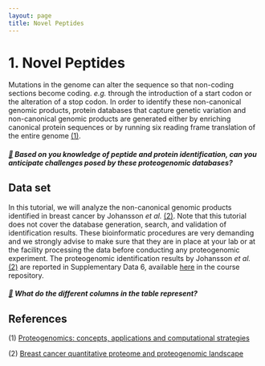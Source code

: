```yaml
---
layout: page
title: Novel Peptides
---
```


# 1. Novel Peptides

Mutations in the genome can alter the sequence so that non-coding sections become coding. _e.g._ through the introduction of a start codon or the alteration of a stop codon. In order to identify these non-canonical genomic products, protein databases that capture genetic variation and non-canonical genomic products are generated either by enriching canonical protein sequences or by running six reading frame translation of the entire genome [(1)](#references). 

##### [:thought_balloon:](answers.md#thought_balloon-based-on-you-knowledge-of-peptide-and-protein-identification-can-you-anticipate-challenges-posed-by-these-proteogenomic-databases) _Based on you knowledge of peptide and protein identification, can you anticipate challenges posed by these proteogenomic databases?_

## Data set

In this tutorial, we will analyze the non-canonical genomic products identified in breast cancer by Johansson _et al._ [(2)](#references). Note that this tutorial does not cover the database generation, search, and validation of identification results. These bioinformatic procedures are very demanding and we strongly advise to make sure that they are in place at your lab or at the facility processing the data before conducting any proteogenomic experiment. The proteogenomic identification results by Johansson _et al._ [(2)](#references) are reported in Supplementary Data 6, available [here](../resources/Johansson_et_al_breast_cancer_quantitative_proteome_and_proteogenomic_landscape) in the course repository.

##### [:thought_balloon:](answers.md#thought_balloon-what-do-the-different-columns-in-the-table-represent) _What do the different columns in the table represent?_




## References

(1) [Proteogenomics: concepts, applications and computational strategies](https://www.ncbi.nlm.nih.gov/pubmed/25357241)

(2) [Breast cancer quantitative proteome and proteogenomic landscape](https://www.ncbi.nlm.nih.gov/pubmed/30962452)

